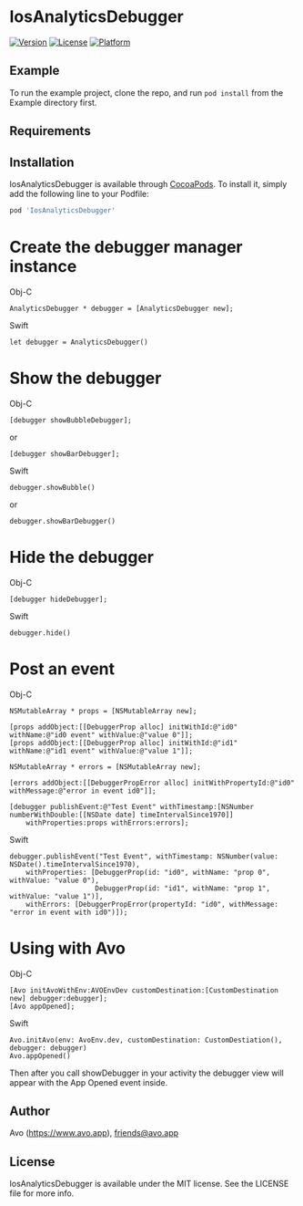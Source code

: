 # IosAnalyticsDebugger

[![Version](https://img.shields.io/cocoapods/v/IosAnalyticsDebugger.svg?style=flat)](https://cocoapods.org/pods/IosAnalyticsDebugger)
[![License](https://img.shields.io/cocoapods/l/IosAnalyticsDebugger.svg?style=flat)](https://cocoapods.org/pods/IosAnalyticsDebugger)
[![Platform](https://img.shields.io/cocoapods/p/IosAnalyticsDebugger.svg?style=flat)](https://cocoapods.org/pods/IosAnalyticsDebugger)

## Example

To run the example project, clone the repo, and run `pod install` from the Example directory first.

## Requirements

## Installation

IosAnalyticsDebugger is available through [CocoaPods](https://cocoapods.org). To install
it, simply add the following line to your Podfile:

```ruby
pod 'IosAnalyticsDebugger'
```

# Create the debugger manager instance

Obj-C

    AnalyticsDebugger * debugger = [AnalyticsDebugger new];

Swift

    let debugger = AnalyticsDebugger()

# Show the debugger

Obj-C

    [debugger showBubbleDebugger];
    
or

    [debugger showBarDebugger];

Swift
  
    debugger.showBubble()
    
or

    debugger.showBarDebugger()

# Hide the debugger

Obj-C

    [debugger hideDebugger];
    
Swift

    debugger.hide()
    
# Post an event

Obj-C

    NSMutableArray * props = [NSMutableArray new];

    [props addObject:[[DebuggerProp alloc] initWithId:@"id0" withName:@"id0 event" withValue:@"value 0"]];
    [props addObject:[[DebuggerProp alloc] initWithId:@"id1" withName:@"id1 event" withValue:@"value 1"]];

    NSMutableArray * errors = [NSMutableArray new];

    [errors addObject:[[DebuggerPropError alloc] initWithPropertyId:@"id0" withMessage:@"error in event id0"]];

    [debugger publishEvent:@"Test Event" withTimestamp:[NSNumber numberWithDouble:[[NSDate date] timeIntervalSince1970]]
        withProperties:props withErrors:errors];
        
Swift

    debugger.publishEvent("Test Event", withTimestamp: NSNumber(value: NSDate().timeIntervalSince1970),
        withProperties: [DebuggerProp(id: "id0", withName: "prop 0", withValue: "value 0"), 
                         DebuggerProp(id: "id1", withName: "prop 1", withValue: "value 1")], 
        withErrors: [DebuggerPropError(propertyId: "id0", withMessage: "error in event with id0")]);

# Using with Avo

Obj-C

    [Avo initAvoWithEnv:AVOEnvDev customDestination:[CustomDestination new] debugger:debugger];
    [Avo appOpened];

Swift

    Avo.initAvo(env: AvoEnv.dev, customDestination: CustomDestiation(), debugger: debugger)
    Avo.appOpened()

Then after you call showDebugger in your activity the debugger view will appear with the App Opened event inside.

## Author

Avo (https://www.avo.app), friends@avo.app

## License

IosAnalyticsDebugger is available under the MIT license. See the LICENSE file for more info.

